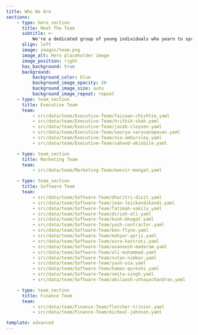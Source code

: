 ```yaml
---
title: Who We Are
sections:
    - type: hero_section
      title: Meet The Team
      subtitle: >-
          We're a dedicated group of young individuals who yearn to spread positivity and love through software. We encourage our team to be proud of their creativity, be optimistic and open-minded about technology while giving back to the community through Software for Love.
      align: left
      image: images/team.png
      image_alt: Hero placeholder image
      image_position: right
      has_background: true
      background:
          background_color: blue
          background_image_opacity: 20
          background_image_size: auto
          background_image_repeat: repeat
    - type: team_section
      title: Executive Team
      team:
          - src/data/team/Executive-Team/faizaan-chishtie.yaml
          - src/data/team/Executive-Team/hrithik-shah.yaml
          - src/data/team/Executive-Team/jacob-cleysen.yaml
          - src/data/team/Executive-Team/soorya-saravanapavan.yaml
          - src/data/team/Executive-Team/nia-ambursley.yaml
          - src/data/team/Executive-Team/saheed-akinbile.yaml

    - type: team_section
      title: Marketing Team
      team:
          - src/data/team/Marketing-Team/manvir-mangat.yaml

    - type: team_section
      title: Software Team
      team:
          - src/data/team/Software-Team/dharitri-dixit.yaml
          - src/data/team/Software-Team/jean-loickandikandi.yaml
          - src/data/team/Software-Team/fatimah-vakily.yaml
          - src/data/team/Software-Team/dirieh-ali.yaml
          - src/data/team/Software-Team/kush-bhagat.yaml
          - src/data/team/Software-Team/yash-contractor.yaml
          - src/data/team/Software-Team/ben-flynn.yaml
          - src/data/team/Software-Team/mahyar-gorji.yaml
          - src/data/team/Software-Team/esra-kastrati.yaml
          - src/data/team/Software-Team/avaneesh-madaram.yaml
          - src/data/team/Software-Team/ali-muhammad.yaml
          - src/data/team/Software-Team/nutan-nimkar.yaml
          - src/data/team/Software-Team/yash-oza.yaml
          - src/data/team/Software-Team/hamas-qureshi.yaml
          - src/data/team/Software-Team/smita-singh.yaml
          - src/data/team/Software-Team/abilaash-uthayachandran.yaml

    - type: team_section
      title: Finance Team
      team:
          - src/data/team/Finance-Team/fletcher-trinier.yaml
          - src/data/team/Finance-Team/micheal-johnson.yaml

template: advanced
---
```

